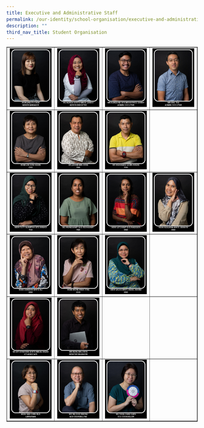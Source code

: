 ```yaml
---
title: Executive and Administrative Staff
permalink: /our-identity/school-organisation/executive-and-administrative-staff/
description: ""
third_nav_title: Student Organisation
---
```

<table style="border-collapse: collapse; width: 100%;" border="1">
<tbody>
<tr>
<td style="width: 25%;"><img src="/images/eas1.jpg"></td>
<td style="width: 25%;"><img src="/images/eas2.jpg"></td>
<td style="width: 25%;"><img src="/images/eas3.jpg"></td>
<td style="width: 25%;"><img src="/images/eas4.jpg"></td>
</tr>
<tr>
<td style="width: 25%;"><img src="/images/eas6.jpg"></td>
<td style="width: 25%;"><img src="/images/eas7.jpg"></td>
<td style="width: 25%;"><img src="/images/eas8.jpg"></td>
<td style="width: 25%;"> </td>
</tr>
<tr>
<td style="width: 25%;"><img src="/images/eas9.jpg"></td>
<td style="width: 25%;"><img src="/images/eas10.jpg"></td>
<td style="width: 25%;"><img src="/images/eas11.jpg"></td>
<td style="width: 25%;"><img src="/images/eas12.jpg"></td>
</tr>
<tr>
<td style="width: 25%;"><img src="/images/eas13.jpg"></td>
<td style="width: 25%;"><img src="/images/eas14.jpg"></td>
<td style="width: 25%;"><img src="/images/eas15.jpg"></td>
<td style="width: 25%;">&nbsp;</td>
</tr>
<tr>
<td style="width: 25%;"><img src="/images/eas16.jpg"></td>
<td style="width: 25%;"><img src="/images/eas18.jpg"></td>
<td style="width: 25%;">&nbsp;</td>
<td style="width: 25%;">&nbsp;</td>
</tr>
<tr>
<td style="width: 25%;"><img src="/images/eas19.jpg"></td>
<td style="width: 25%;"><img src="/images/eas20.jpg"></td>
<td style="width: 25%;"><img src="/images/eas21.jpg"></td>
<td style="width: 25%;">&nbsp;</td>
</tr>
</tbody>
</table>